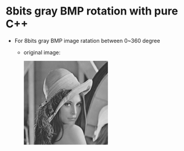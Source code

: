 # 8bits gray BMP rotation with pure C++

* For 8bits gray BMP image ratation between 0~360 degree

  * original image:
 
     <img src="/lena.bmp" width="222">


